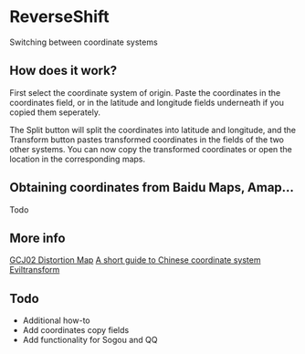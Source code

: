 # ReverseShift
Switching between coordinate systems

## How does it work?

First select the coordinate system of origin. Paste the coordinates in the coordinates field, or in the latitude and longitude fields underneath if you copied them seperately. 

The Split button will split the coordinates into latitude and longitude, and the Transform button pastes transformed coordinates in the fields of the two other systems. You can now copy the transformed coordinates or open the location in the corresponding maps.


## Obtaining coordinates from Baidu Maps, Amap...
Todo


## More info
[GCJ02 Distortion Map](https://github.com/leifgehrmann/gcj02-distortion-map)
[A short guide to Chinese coordinate system](https://abstractkitchen.com/blog/a-short-guide-to-chinese-coordinate-system/)
[Eviltransform](https://github.com/googollee/eviltransform)

## Todo
- Additional how-to
- Add coordinates copy fields
- Add functionality for Sogou and QQ
